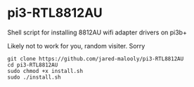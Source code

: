 # pi3-RTL8812AU
Shell script for installing 8812AU wifi adapter drivers on pi3b+

Likely not to work for you, random visiter. Sorry

```
git clone https://github.com/jared-malooly/pi3-RTL8812AU
cd pi3-RTL8812AU
sudo chmod +x install.sh
sudo ./install.sh
```
